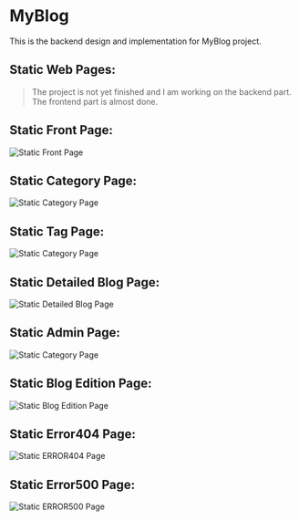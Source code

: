 # MyBlog
This is the backend design and implementation for MyBlog project.

## Static Web Pages:
> The project is not yet finished and I am working on the backend part. The frontend part is almost done.

## Static Front Page:
![Static Front Page](https://github.com/zhengc/MyBlog-backend/blob/main/doc/FrontPage.png)

## Static Category Page:
![Static Category Page](https://github.com/zhengc/MyBlog-backend/blob/main/doc/Category.png)

## Static Tag Page:
![Static Category Page](https://github.com/zhengc/MyBlog-backend/blob/main/doc/TagPage.png)

## Static Detailed Blog Page:
![Static Detailed Blog Page](https://github.com/zhengc/MyBlog-backend/blob/main/doc/DetailedPage.png)

## Static Admin Page:
![Static Category Page](https://github.com/zhengc/MyBlog-backend/blob/main/doc/ManagePage.png)

## Static Blog Edition Page:
![Static Blog Edition Page](https://github.com/zhengc/MyBlog-backend/blob/main/doc/PublishPage.png)

## Static Error404 Page:
![Static ERROR404 Page](https://github.com/zhengc/MyBlog-backend/blob/main/doc/Error404.png)

## Static Error500 Page:
![Static ERROR500 Page](https://github.com/zhengc/MyBlog-backend/blob/main/doc/Error500.png)
